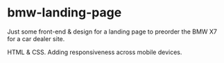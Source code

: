 # bmw-landing-page
Just some front-end &amp; design for a landing page to preorder the BMW X7 for a car dealer site.

HTML & CSS.
Adding responsiveness across mobile devices.
